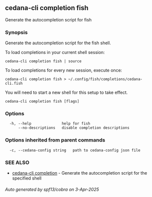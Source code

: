 ## cedana-cli completion fish

Generate the autocompletion script for fish

### Synopsis

Generate the autocompletion script for the fish shell.

To load completions in your current shell session:

	cedana-cli completion fish | source

To load completions for every new session, execute once:

	cedana-cli completion fish > ~/.config/fish/completions/cedana-cli.fish

You will need to start a new shell for this setup to take effect.


```
cedana-cli completion fish [flags]
```

### Options

```
  -h, --help              help for fish
      --no-descriptions   disable completion descriptions
```

### Options inherited from parent commands

```
  -c, --cedana-config string   path to cedana-config json file
```

### SEE ALSO

* [cedana-cli completion](cedana-cli_completion.md)	 - Generate the autocompletion script for the specified shell

###### Auto generated by spf13/cobra on 3-Apr-2025
